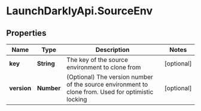 # LaunchDarklyApi.SourceEnv

## Properties

Name | Type | Description | Notes
------------ | ------------- | ------------- | -------------
**key** | **String** | The key of the source environment to clone from | [optional] 
**version** | **Number** | (Optional) The version number of the source environment to clone from. Used for optimistic locking | [optional] 


